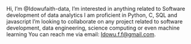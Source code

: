Hi, I’m @Idowufaith-data, I’m interested in anything related to Software development of data analytics
I am proficient in Python, C, SQL and javascript
I’m looking to collaborate on any project related to software development, data engineering, science computing or even machine learning
You can reach me via email: Idowu.f.f@gmail.com.
